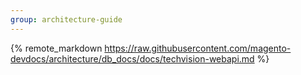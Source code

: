 ```yaml
---
group: architecture-guide
---
```


{% remote_markdown https://raw.githubusercontent.com/magento-devdocs/architecture/db_docs/docs/techvision-webapi.md %}